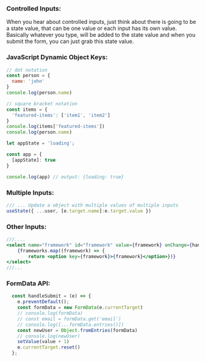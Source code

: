### Controlled Inputs:
When you hear about controlled inputs, just think about there is going to be a state value, that can be one value or each input has its own value.
Basically whatever you type, will be added to the state value and when you submit the form, you can just grab this state value.

### JavaScript Dynamic Object Keys:
```js
// dot notation
const person = {
  name: 'john'
}
console.log(person.name)

// square bracket notation
const items = {
  'featured-items': ['item1', 'item2']
}
console.log(items['featured-items'])
console.log(person.name)

let appState = 'loading';

const app = {
  [appState]: true
}

console.log(app) // output: {loading: true}
```

### Multiple Inputs:
```jsx
/// ... Update a object with multiple values of multiple inputs
useState({ ...user, [e.target.name]:e.target.value })
```

### Other Inputs:
```jsx
///....
<select name="framework" id="framework" value={framework} onChange={handleFramework}>
	{frameworks.map((framework) => {
		return <option key={framework}>{framework}</option>})}
</select>
///...
```

### FormData API:
```jsx
  const handleSubmit = (e) => {
    e.preventDefault();
    const formData = new FormData(e.currentTarget)
    // console.log(formData)
    // const email = formData.get('email')
    // console.log([...formData.entries()])
    const newUser = Object.fromEntries(formData)
    // console.log(newUser)
    setValue(value + 1)
    e.currentTarget.reset()
  };
```
